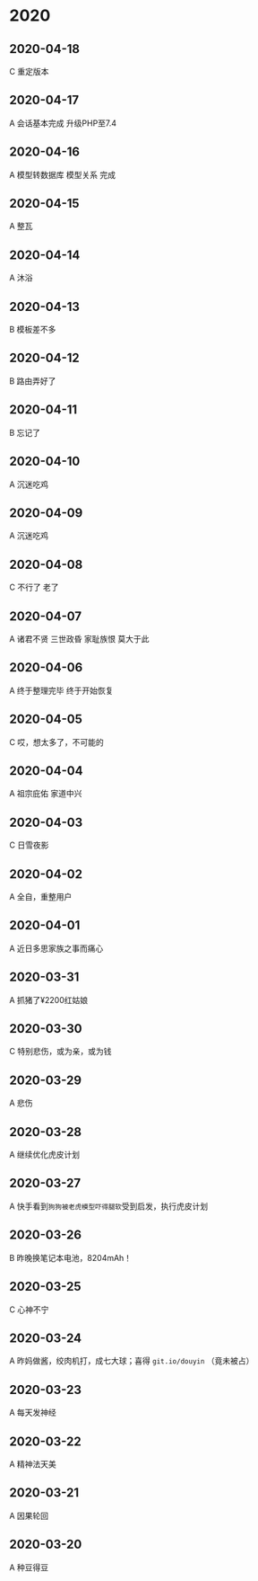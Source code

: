 # 2020

## 2020-04-18
C 重定版本

## 2020-04-17
A 会话基本完成 升级PHP至7.4

## 2020-04-16
A 模型转数据库 模型关系 完成

## 2020-04-15
A 整瓦

## 2020-04-14
A 沐浴

## 2020-04-13
B 模板差不多

## 2020-04-12
B 路由弄好了

## 2020-04-11
B 忘记了

## 2020-04-10
A 沉迷吃鸡

## 2020-04-09
A 沉迷吃鸡

## 2020-04-08
C 不行了 老了

## 2020-04-07
A 诸君不贤 三世政昏 家耻族恨 莫大于此

## 2020-04-06
A 终于整理完毕 终于开始恢复

## 2020-04-05
C 哎，想太多了，不可能的

## 2020-04-04
A 祖宗庇佑 家道中兴

## 2020-04-03
C 日雪夜影

## 2020-04-02
A 全自，重整用户

## 2020-04-01
A 近日多思家族之事而痛心

## 2020-03-31
A 抓猪了¥2200红姑娘

## 2020-03-30
C 特别悲伤，或为亲，或为钱

## 2020-03-29
A 悲伤

## 2020-03-28
A 继续优化虎皮计划

## 2020-03-27
A 快手看到`狗狗被老虎模型吓得腿软`受到启发，执行虎皮计划

## 2020-03-26
B 昨晚换笔记本电池，8204mAh！

## 2020-03-25
C 心神不宁

## 2020-03-24
A 昨妈做酱，绞肉机打，成七大球；喜得 `git.io/douyin` （竟未被占）

## 2020-03-23
A 每天发神经

## 2020-03-22
A 精神法天美

## 2020-03-21
A 因果轮回

## 2020-03-20
A 种豆得豆